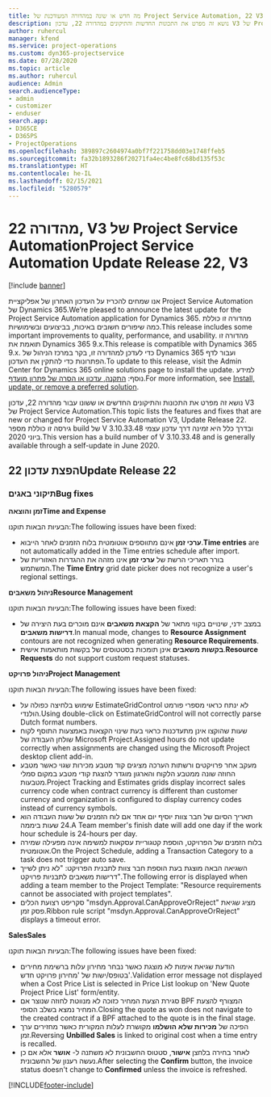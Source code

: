 ```yaml
---
title: מה חדש או שונה במהדורה המעודכנת של Project Service Automation, 22 V3
description: נושא זה מפרט את התכונות החדשות והתיקונים במהדורה 22, עדכון V3 של Project Service Automation.
author: ruhercul
manager: kfend
ms.service: project-operations
ms.custom: dyn365-projectservice
ms.date: 07/28/2020
ms.topic: article
ms.author: ruhercul
audience: Admin
search.audienceType:
- admin
- customizer
- enduser
search.app:
- D365CE
- D365PS
- ProjectOperations
ms.openlocfilehash: 389897c2604974a0bf7f221758dd03e1748ffeb5
ms.sourcegitcommit: fa32b1893286f20271fa4ec4be8fc68bd135f53c
ms.translationtype: HT
ms.contentlocale: he-IL
ms.lasthandoff: 02/15/2021
ms.locfileid: "5280579"
---
```

# <a name="project-service-automation-update-release-22-v3"></a><span data-ttu-id="237dc-103">מהדורה 22, V3 של Project Service Automation</span><span class="sxs-lookup"><span data-stu-id="237dc-103">Project Service Automation Update Release 22, V3</span></span>

[!include [banner](../includes/psa-now-project-operations.md)]

<span data-ttu-id="237dc-104">אנו שמחים להכריז על העדכון האחרון של אפליקציית Project Service Automation של Dynamics 365.</span><span class="sxs-lookup"><span data-stu-id="237dc-104">We’re pleased to announce the latest update for the Project Service Automation application for Dynamics 365.</span></span> <span data-ttu-id="237dc-105">מהדורה זו כוללת כמה שיפורים חשובים באיכות, בביצועים ובשימושיות.</span><span class="sxs-lookup"><span data-stu-id="237dc-105">This release includes some important improvements to quality, performance, and usability.</span></span> <span data-ttu-id="237dc-106">מהדורה זו תואמת את Dynamics 365 9.x.</span><span class="sxs-lookup"><span data-stu-id="237dc-106">This release is compatible with Dynamics 365 9.x.</span></span> <span data-ttu-id="237dc-107">כדי לעדכן למהדורה זו, בקר במרכז הניהול של Dynamics 365 ועבור לדף הפתרונות כדי להתקין את העדכון.</span><span class="sxs-lookup"><span data-stu-id="237dc-107">To update to this release, visit the Admin Center for Dynamics 365 online solutions page to install the update.</span></span> <span data-ttu-id="237dc-108">למידע נוסף: [התקנה, עדכון או הסרה של פתרון מועדף](https://docs.microsoft.com/power-platform/admin/install-remove-preferred-solution).</span><span class="sxs-lookup"><span data-stu-id="237dc-108">For more information, see [Install, update, or remove a preferred solution](https://docs.microsoft.com/power-platform/admin/install-remove-preferred-solution).</span></span>

<span data-ttu-id="237dc-109">נושא זה מפרט את התכונות והתיקונים החדשים או ששונו עבור מהדורה 22, עדכון V3 של Project Service Automation.</span><span class="sxs-lookup"><span data-stu-id="237dc-109">This topic lists the features and fixes that are new or changed for Project Service Automation V3, Update Release 22.</span></span> <span data-ttu-id="237dc-110">גירסה זו כוללת מספר build של V 3.10.33.48 ובדרך כלל היא זמינה דרך עדכון עצמי ביוני 2020.</span><span class="sxs-lookup"><span data-stu-id="237dc-110">This version has a build number of V 3.10.33.48 and is generally available through a self-update in June 2020.</span></span>

## <a name="update-release-22"></a><span data-ttu-id="237dc-111">הפצת עדכון 22</span><span class="sxs-lookup"><span data-stu-id="237dc-111">Update Release 22</span></span>

### <a name="bug-fixes"></a><span data-ttu-id="237dc-112">תיקוני באגים</span><span class="sxs-lookup"><span data-stu-id="237dc-112">Bug fixes</span></span>



<span data-ttu-id="237dc-113">**זמן והוצאה**</span><span class="sxs-lookup"><span data-stu-id="237dc-113">**Time and Expense**</span></span>

<span data-ttu-id="237dc-114">הבעיות הבאות תוקנו:</span><span class="sxs-lookup"><span data-stu-id="237dc-114">The following issues have been fixed:</span></span>

- <span data-ttu-id="237dc-115">**ערכי זמן** אינם מתווספים אוטומטית בלוח הזמנים לאחר הייבוא.</span><span class="sxs-lookup"><span data-stu-id="237dc-115">**Time entries** are not automatically added in the Time entries schedule after import.</span></span>
- <span data-ttu-id="237dc-116">בורר תאריכי הרשת של **ערכי זמן** אינו מזהה את ההגדרות האזוריות של המשתמש.</span><span class="sxs-lookup"><span data-stu-id="237dc-116">The **Time Entry** grid date picker does not recognize a user's regional settings.</span></span>

<span data-ttu-id="237dc-117">**ניהול משאבים**</span><span class="sxs-lookup"><span data-stu-id="237dc-117">**Resource Management**</span></span>

<span data-ttu-id="237dc-118">הבעיות הבאות תוקנו:</span><span class="sxs-lookup"><span data-stu-id="237dc-118">The following issues have been fixed:</span></span>

- <span data-ttu-id="237dc-119">במצב ידני, שינויים בקווי מתאר של **הקצאת משאבים** אינם מוכרים בעת היצירה של **דרישות משאבים**.</span><span class="sxs-lookup"><span data-stu-id="237dc-119">In manual mode, changes to **Resource Assignment** contours are not recognized when generating **Resource Requirements**.</span></span>
- <span data-ttu-id="237dc-120">**בקשות משאבים** אינן תומכות בסטטוסים של בקשות מותאמות אישית.</span><span class="sxs-lookup"><span data-stu-id="237dc-120">**Resource Requests** do not support custom request statuses.</span></span>

<span data-ttu-id="237dc-121">**ניהול פרויקט**</span><span class="sxs-lookup"><span data-stu-id="237dc-121">**Project Management**</span></span>

<span data-ttu-id="237dc-122">הבעיות הבאות תוקנו:</span><span class="sxs-lookup"><span data-stu-id="237dc-122">The following issues have been fixed:</span></span>

- <span data-ttu-id="237dc-123">שימוש בלחיצה כפולה על EstimateGridControl לא ינתח כראוי מספרי פורמט הולנדי.</span><span class="sxs-lookup"><span data-stu-id="237dc-123">Using double-click on EstimateGridControl will not correctly parse Dutch format numbers.</span></span>
- <span data-ttu-id="237dc-124">שעות שהוקצו אינן מתעדכנות כראוי בעת שינוי הקצאות באמצעות התוסף לקוח שולחן העבודה של Microsoft Project.</span><span class="sxs-lookup"><span data-stu-id="237dc-124">Assigned hours do not update correctly when assignments are changed using the Microsoft Project desktop client add-in.</span></span>
- <span data-ttu-id="237dc-125">מעקב אחר פרויקטים ורשתות הערכה מציגים קוד מטבע מכירות שגוי כאשר מטבע החוזה שונה ממטבע הלקוח והארגון מוגדר להצגת קודי מטבע במקום סמלי מטבעות.</span><span class="sxs-lookup"><span data-stu-id="237dc-125">Project Tracking and Estimates grids display incorrect sales currency code when contract currency is different than customer currency and organization is configured to display currency codes instead of currency symbols.</span></span>
- <span data-ttu-id="237dc-126">תאריך הסיום של חבר צוות יוסיף יום אחד אם לוח הזמנים של שעות העבודה הוא 24 שעות ביממה.</span><span class="sxs-lookup"><span data-stu-id="237dc-126">A Team member's finish date will add one day if the work hour schedule is 24-hours per day.</span></span>
- <span data-ttu-id="237dc-127">בלוח הזמנים של הפרויקט, הוספת קטגוריית עסקאות למשימה אינה מפעילה שמירה אוטומטית.</span><span class="sxs-lookup"><span data-stu-id="237dc-127">On the Project Schedule, adding a Transaction Category to a task does not trigger auto save.</span></span>
- <span data-ttu-id="237dc-128">השגיאה הבאה מוצגת בעת הוספת חבר צוות לתבנית הפרויקט: "לא ניתן לשייך דרישות משאבים לתבניות פרויקט".</span><span class="sxs-lookup"><span data-stu-id="237dc-128">The following error is displayed when adding a team member to the Project Template: "Resource requirements cannot be associated with project templates".</span></span> 
- <span data-ttu-id="237dc-129">סקריפט רצועת הכלים "msdyn.Approval.CanApproveOrReject" מציג שגיאת פסק זמן.</span><span class="sxs-lookup"><span data-stu-id="237dc-129">Ribbon rule script "msdyn.Approval.CanApproveOrReject" displays a timeout error.</span></span>

<span data-ttu-id="237dc-130">**Sales**</span><span class="sxs-lookup"><span data-stu-id="237dc-130">**Sales**</span></span>

<span data-ttu-id="237dc-131">הבעיות הבאות תוקנו:</span><span class="sxs-lookup"><span data-stu-id="237dc-131">The following issues have been fixed:</span></span>

- <span data-ttu-id="237dc-132">הודעת שגיאת אימות לא מוצגת כאשר נבחר מחירון עלות ברשימת מחירים בטופס/ישות של 'מחירון פרויקט חדש'.</span><span class="sxs-lookup"><span data-stu-id="237dc-132">Validation error message not displayed when a Cost Price List is selected in Price List lookup on 'New Quote Project Price List' form/entity.</span></span>
- <span data-ttu-id="237dc-133">סגירת הצעת המחיר כזוכה לא מנווטת לחוזה שנוצר אם BPF המצורף להצעת המחיר נמצא בשלב הסופי.</span><span class="sxs-lookup"><span data-stu-id="237dc-133">Closing the quote as won does not navigate to the created contract if a BPF attached to the quote is in the final stage.</span></span>
- <span data-ttu-id="237dc-134">הפיכה של **מכירות שלא הושלמו** מקושרת לעלות המקורית כאשר מחזירים ערך זמן.</span><span class="sxs-lookup"><span data-stu-id="237dc-134">Reversing **Unbilled Sales** is linked to original cost when a time entry is recalled.</span></span>
- <span data-ttu-id="237dc-135">לאחר בחירה בלחצן **אישור**, סטטוס החשבונית לא משתנה ל- **אושר** אלא אם כן נעשה רענון של החשבונית.</span><span class="sxs-lookup"><span data-stu-id="237dc-135">After selecting the **Confirm** button, the invoice status doesn't change to **Confirmed** unless the invoice is refreshed.</span></span>


[!INCLUDE[footer-include](../includes/footer-banner.md)]